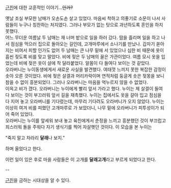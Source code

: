 [근친](%EA%B7%BC%EC%B9%9C.md)에 대한 교훈적인 이야기...<del>인가?</del>

옛날 조실 부모한 남매가 오손도손 살고 있었다. 마음씨 착하고 의좋기로 소문이 나서 사람들이 누구나 칭찬하는 처지였다. 그러나 부모가 없는
탓으로 과년하도록 혼인을 하지 못했다.  
어느 무더운 여름날 두 남매는 재 너머 밭으로 일을 하러 갔다. 땀을 흘리며 일을 하고 나서 점심을 먹으러 집으로 돌아오는 길인데,
고개마루에서 소나기를 만났나. 갑자기 쏟아지는 비여서 피할 인가도 없어 두 남매는 큰 나무 밑에 서 있었으나 심한 비 때문에 옷이 흠씬
젖도록 비를 맞고 말았다. 비에 젖은 두 남매의 꼴은 가관이었다. 여름 모시 옷을 입었는데 비에 젖은 옷이 살에 착 달라붙었다. 알몸이 다
들여다 보이는 것 같았다.  
오라버니는 누이동생에게서 새로운 사실을 발견했다. 여태껏 느끼지 못한 복잡한 감정이 솟아 오른 것이었다. 비에 젖은 살결과 머리카락이며
연적처럼 둥글게 솟은 젖몽을 보니 참을 수 없이 흥분되었다. 그러나 오라버니는 마음을 억누르지 않을 수 없었다.  
이윽고 비가 갰다. 오라버니는 누이에게 빨리 앞서 가라고 했다. 누이는 제 살결이 들여다 보이는 것이 부끄러워 앞서 길을 재촉했다. 누이는
집에서도 옷을 갈아 입고 점심을 다 지어 놓고 오라버니를 기다렸는데, 마무리 기다려도 오라버니가 오지 않았다. 누이는 이상히 여겨 비를
피했던 고개마루로 가 보았더니, 나무 밑에 오라버니가 피투성이가 되어 죽어 있었다.  
오라버니는 누이를 앞세워 보내 놓고 육친에게서 춘정을 느끼고 흥분했던 것이 부끄럽고 죄스러워 돌을 주워다 자기 생식기를 찍어 자살햇던
것이다. 이 모습을 본 누이는

"죽지 말고 차라리 **달래**나 보지."

하며 울었다고 한다.

이런 일이 있은 후로 마을 사람들은 이 고개를 **달래고개**라고 부르게 되었다고 한다.

\--

[근친](%EA%B7%BC%EC%B9%9C.md)을 금하는 시대상을 알 수 있다.

